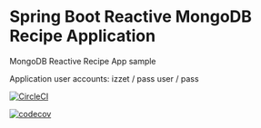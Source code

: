 # Spring Boot Reactive MongoDB Recipe Application
MongoDB Reactive Recipe App sample

Application user accounts: 
izzet / pass
user / pass


[![CircleCI](https://circleci.com/gh/izzce/mongodb-reactive-recipe-app/tree/master.svg?style=svg&circle-token=5f8070363d15e590a8a3243e64d56458bd39e499)](https://circleci.com/gh/izzce/mongodb-reactive-recipe-app/tree/master)

[![codecov](https://codecov.io/gh/izzce/mongodb-reactive-recipe-app/branch/master/graph/badge.svg?token=5XDRC2K7PS)](https://codecov.io/gh/izzce/mongodb-reactive-recipe-app)